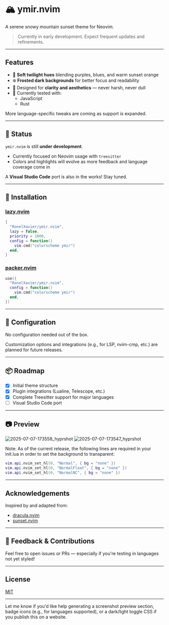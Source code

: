 # 🏔️ ymir.nvim
 A serene snowy mountain sunset theme for Neovim.

> Currently in early development. Expect frequent updates and refinements.
---

## Features

- 🌅 **Soft twilight hues** blending purples, blues, and warm sunset orange
- ❄️ **Frosted dark backgrounds** for better focus and readability
- 🧠 Designed for **clarity and aesthetics** — never harsh, never dull
- 🧪 Currently tested with:
  - JavaScript
  - Rust

More language-specific tweaks are coming as support is expanded.

---

## 🧪 Status

`ymir.nvim` is still **under development**.
- Currently focused on Neovim usage with `treesitter`
- Colors and highlights will evolve as more feedback and language coverage come in

A **Visual Studio Code** port is also in the works! Stay tuned.

---

## 🧰 Installation

### [lazy.nvim](https://github.com/folke/lazy.nvim)

```lua
{
  "RonelXavier/ymir.nvim",
  lazy = false,
  priority = 1000,
  config = function()
    vim.cmd("colorscheme ymir")
  end,
}
```

### [packer.nvim](https://github.com/wbthomason/packer.nvim)

```lua
use({
  "RonelXavier/ymir.nvim",
  config = function()
    vim.cmd("colorscheme ymir")
  end,
})
```

---

## 🔧 Configuration

No configuration needed out of the box.

Customization options and integrations (e.g., for LSP, nvim-cmp, etc.) are planned for future releases.

---

## 📦 Roadmap

* [x] Initial theme structure
* [x] Plugin integrations (Lualine, Telescope, etc.)
* [x] Complete Treesitter support for major languages
* [ ] Visual Studio Code port

---

## 📷 Preview

![2025-07-07-173558_hyprshot](https://github.com/user-attachments/assets/9e22c78d-e8f6-4f5f-859f-172503b3f01b)
![2025-07-07-173547_hyprshot](https://github.com/user-attachments/assets/97cdd1df-6203-40e4-873e-a5f21e5fcfc6)

Note: As of the current release, the following lines are required in your init.lua in order to set the background to transparent:

```lua
vim.api.nvim_set_hl(0, "Normal", { bg = "none" })
vim.api.nvim_set_hl(0, "NormalFloat", { bg = "none" })
vim.api.nvim_set_hl(0, "NormalNC", { bg = "none" })
```
---

## Acknowledgements

Inspired by and adapted from:

* [dracula.nvim](https://github.com/Mofiqul/dracula.nvim)
* [sunset.nvim](https://github.com/meeehdi-dev/sunset.nvim)

---

## 💬 Feedback & Contributions

Feel free to open issues or PRs — especially if you're testing in languages not yet styled!

---

## License

[MIT](./LICENSE)

---

Let me know if you'd like help generating a screenshot preview section, badge icons (e.g., for languages supported), or a dark/light toggle CSS if you publish this on a website.

